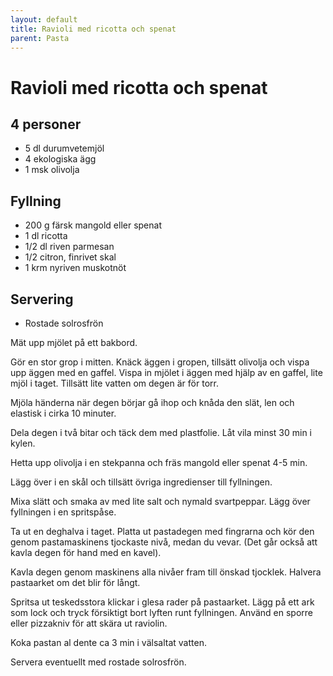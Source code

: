 ```yaml
---
layout: default
title: Ravioli med ricotta och spenat
parent: Pasta
---
```

# Ravioli med ricotta och spenat

## 4 personer


- 5 dl durumvetemjöl
- 4 ekologiska ägg
- 1 msk olivolja

## Fyllning

- 200 g färsk mangold eller spenat
- 1 dl ricotta
- 1/2 dl riven parmesan
- 1/2 citron, finrivet skal
- 1 krm nyriven muskotnöt

## Servering
- Rostade solrosfrön



Mät upp mjölet på ett bakbord.

Gör en stor grop i mitten. Knäck äggen i gropen, tillsätt olivolja och vispa upp äggen med
en gaffel. Vispa in mjölet i äggen med hjälp av en gaffel, lite mjöl i taget. Tillsätt
lite vatten om degen är för torr.

Mjöla händerna när degen börjar gå ihop och knåda den slät, len och elastisk i cirka 10
minuter.

Dela degen i två bitar och täck dem med plastfolie. Låt vila minst 30 min i kylen.

Hetta upp olivolja i en stekpanna och fräs mangold eller spenat 4-5 min.

Lägg över i en skål och tillsätt övriga ingredienser till fyllningen.

Mixa slätt och smaka av med lite salt och nymald svartpeppar. Lägg över fyllningen i en spritspåse.

Ta ut en deghalva i taget. Platta ut pastadegen med fingrarna och kör den genom
pastamaskinens tjockaste nivå, medan du vevar. (Det går också att kavla degen för hand med
en kavel).

Kavla degen genom maskinens alla nivåer fram till önskad tjocklek. Halvera pastaarket om
det blir för långt.

Spritsa ut teskedsstora klickar i glesa rader på pastaarket. Lägg på ett ark som lock och
tryck försiktigt bort lyften runt fyllningen. Använd en sporre eller pizzakniv för att
skära ut raviolin.

Koka pastan al dente ca 3 min i välsaltat vatten.

Servera eventuellt med rostade solrosfrön.
